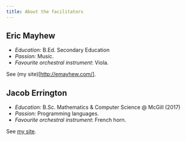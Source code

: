 ```yaml
---
title: About the facilitators
---
```


## Eric Mayhew

 * _Education:_ B.Ed. Secondary Education
 * _Passion:_ Music.
 * _Favourite orchestral instrument_: Viola.

See (my site)[http://emayhew.com/].

## Jacob Errington

 * _Education:_ B.Sc. Mathematics & Computer Science @ McGill (2017)
 * _Passion:_ Programming languages.
 * _Favourite orchestral instrument_: French horn.

See [my site](https://jerrington.me/).
